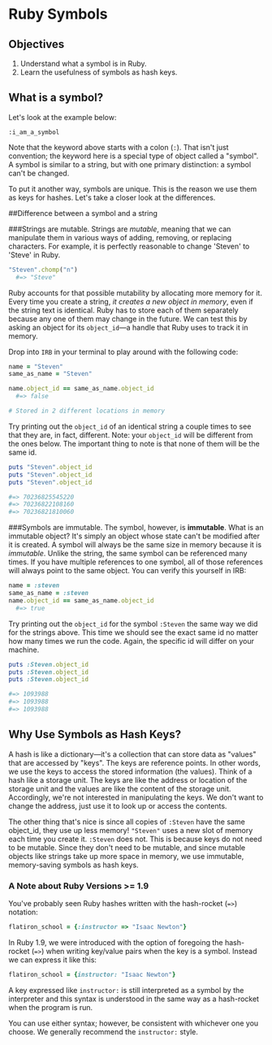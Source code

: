 # Ruby Symbols

## Objectives

1. Understand what a symbol is in Ruby.
2. Learn the usefulness of symbols as hash keys.

## What is a symbol? 

Let's look at the example below:

```
:i_am_a_symbol
```

Note that the keyword above starts with a colon (`:`). That isn't just convention; the keyword here is a special type of object called a "symbol". A symbol is similar to a string, but with one primary distinction: a symbol can't be changed.

To put it another way, symbols are unique. This is the reason we use them as keys for hashes. Let's take a closer look at the differences.

##Difference between a symbol and a string

###Strings are mutable.
Strings are *mutable*, meaning that we can manipulate them in various ways of adding, removing, or replacing characters. For example, it is perfectly reasonable to change 'Steven' to 'Steve' in Ruby.

```ruby
"Steven".chomp("n")
  #=> "Steve"
```

Ruby accounts for that possible mutability by allocating more memory for it. Every time you create a string, *it creates a new object in memory*, even if the string text is identical. Ruby has to store each of them separately because any one of them may change in the future. We can test this by asking an object for its `object_id`—a handle that Ruby uses to track it in memory. 

Drop into `IRB` in your terminal to play around with the following code:

```ruby
name = "Steven" 
same_as_name = "Steven"

name.object_id == same_as_name.object_id
  #=> false

# Stored in 2 different locations in memory
```

Try printing out the `object_id` of an identical string a couple times to see that they are, in fact, different. Note: your `object_id` will be different from the ones below. The important thing to note is that none of them will be the same id.

```ruby
puts "Steven".object_id
puts "Steven".object_id
puts "Steven".object_id

#=> 70236825545220
#=> 70236822108160
#=> 70236821810060
```

###Symbols are immutable.
The symbol, however, is **immutable**. What is an immutable object? It's simply an object whose state can't be modified after it is created. A symbol will always be the same size in memory because it is *immutable*. Unlike the string, the same symbol can be referenced many times. If you have multiple references to one symbol, all of those references will always point to the same object. You can verify this yourself in IRB:

``` ruby
name = :steven
same_as_name = :steven
name.object_id == same_as_name.object_id 
  #=> true
```

Try printing out the `object_id` for the symbol `:Steven` the same way we did for the strings above. This time we should see the exact same id no matter how many times we run the code. Again, the specific id will differ on your machine. 

```ruby
puts :Steven.object_id
puts :Steven.object_id
puts :Steven.object_id

#=> 1093988
#=> 1093988
#=> 1093988
```

## Why Use Symbols as Hash Keys?

A hash is like a dictionary—it's a collection that can store data as "values" that are accessed by "keys". The keys are reference points. In other words, we use the keys to access the stored information (the values). Think of a hash like a storage unit. The keys are like the address or location of the storage unit and the values are like the content of the storage unit. Accordingly, we're not interested in manipulating the keys. We don't want to change the address, just use it to look up or access the contents. 

The other thing that's nice is since all copies of `:Steven` have the same object_id, they use up less memory! `"Steven"` uses a new slot of memory each time you create it. `:Steven` does not. This is because keys do not need to be mutable. Since they don't need to be mutable, and since mutable objects like strings take up more space in memory, we use immutable, memory-saving symbols as hash keys.

### A Note about Ruby Versions >= 1.9

You've probably seen Ruby hashes written with the hash-rocket (`=>`) notation:

```ruby
flatiron_school = {:instructor => "Isaac Newton"}
```

In Ruby 1.9, we were introduced with the option of foregoing the hash-rocket (`=>`) when writing key/value pairs when the key is a symbol. Instead we can express it like this:

```ruby
flatiron_school = {instructor: "Isaac Newton"}
```

A key expressed like `instructor:` is still interpreted as a symbol by the interpreter and this syntax is understood in the same way as a hash-rocket when the program is run.

You can use either syntax; however, be consistent with whichever one you choose. We generally recommend the `instructor:` style.